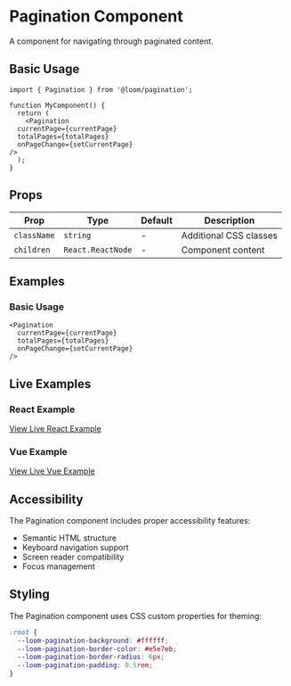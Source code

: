 # Pagination Component

A component for navigating through paginated content.

## Basic Usage

```tsx
import { Pagination } from '@loom/pagination';

function MyComponent() {
  return (
    <Pagination 
  currentPage={currentPage}
  totalPages={totalPages}
  onPageChange={setCurrentPage}
/>
  );
}
```

## Props

| Prop | Type | Default | Description |
|------|------|---------|-------------|
| `className` | `string` | - | Additional CSS classes |
| `children` | `React.ReactNode` | - | Component content |

## Examples

### Basic Usage

```tsx
<Pagination 
  currentPage={currentPage}
  totalPages={totalPages}
  onPageChange={setCurrentPage}
/>
```

## Live Examples

### React Example
[View Live React Example](https://loom-css-react.vercel.app/components/pagination)

### Vue Example
[View Live Vue Example](https://loom-css-vue.netlify.app/components/pagination)

## Accessibility

The Pagination component includes proper accessibility features:

- Semantic HTML structure
- Keyboard navigation support
- Screen reader compatibility
- Focus management

## Styling

The Pagination component uses CSS custom properties for theming:

```css
:root {
  --loom-pagination-background: #ffffff;
  --loom-pagination-border-color: #e5e7eb;
  --loom-pagination-border-radius: 6px;
  --loom-pagination-padding: 0.5rem;
}
```
